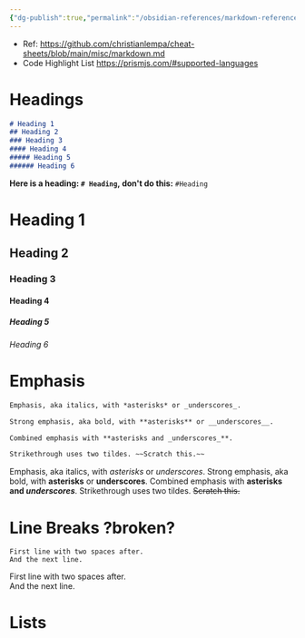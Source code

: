 ```yaml
---
{"dg-publish":true,"permalink":"/obsidian-references/markdown-reference/"}
---
```


- Ref: https://github.com/christianlempa/cheat-sheets/blob/main/misc/markdown.md
- Code Highlight List https://prismjs.com/#supported-languages
# Headings
```markdown
# Heading 1
## Heading 2
### Heading 3
#### Heading 4
##### Heading 5
###### Heading 6
```
**Here is a heading: `# Heading`, don't do this:** `#Heading`
# Heading 1
## Heading 2
### Heading 3
#### Heading 4
##### Heading 5
###### Heading 6

# Emphasis
```markdown
Emphasis, aka italics, with *asterisks* or _underscores_.

Strong emphasis, aka bold, with **asterisks** or __underscores__.

Combined emphasis with **asterisks and _underscores_**.

Strikethrough uses two tildes. ~~Scratch this.~~
```
Emphasis, aka italics, with *asterisks* or _underscores_.
Strong emphasis, aka bold, with **asterisks** or __underscores__.
Combined emphasis with **asterisks and _underscores_**.
Strikethrough uses two tildes. ~~Scratch this.~~
# Line Breaks ?broken?
```
First line with two spaces after.  
And the next line.
```
First line with two spaces after.  
And the next line.  
# Lists
